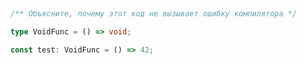 &nbsp;
&nbsp;
&nbsp;

```ts
/** Объясните, почему этот код не вызывает ошибку компилятора */

type VoidFunc = () => void;

const test: VoidFunc = () => 42;
```

&nbsp;
&nbsp;
&nbsp;
